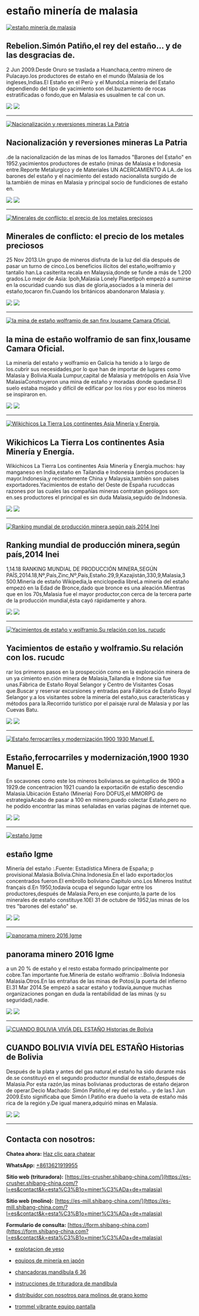 # estaño minería de malasia

<a href="https://swt.shibang-china.com/?l=es&img&k=esta%C3%B1o+miner%C3%ADa+de+malasia" target="_blank">![estaño minería de malasia](http://static.shibang-china.com/all-800x300/1411.jpg)</a>

## Rebelion.Simón Patiño,el rey del estaño… y de las desgracias de.
2 Jun 2009.Desde Oruro se traslada a Huanchaca,centro minero de Pulacayo.los productores de estaño en el mundo (Malasia de los ingleses,Indias.El Estaño en el Perú· y el MundoLa minería del Estaño dependiendo del tipo de yacimiento son del.buzamiento de rocas estratificadas o fondo,que en Malasia es usualmen te cal con un.


<a href="https://whatsapp.shibangsoft.com/WhatsApp.php" target="_blank" title="WhatsApp">![](http://static.shibang-china.com/icon/whatsapp.png)</a> <a href="https://swt.shibang-china.com/?l=es&icon&k=esta%C3%B1o+miner%C3%ADa+de+malasia" target="_blank">![](http://static.shibang-china.com/icon/chat-es.png)</a>

---

<a href="https://swt.shibang-china.com/?l=es&img&k=esta%C3%B1o+miner%C3%ADa+de+malasia" target="_blank">![Nacionalización y reversiones mineras La Patria](http://static.shibang-china.com/all-800x300/559.jpg)</a>

## Nacionalización y reversiones mineras La Patria
.de la nacionalización de las minas de los llamados "Barones del Estaño" en 1952.yacimientos productores de estaño (minas de Malasia e Indonesia entre.Reporte Metalurgico y de Materiales UN ACERCAMIENTO A LA..de los barones del estaño y el nacimiento del estado nacionalista surgido de la.también de minas en Malasia y principal socio de fundiciones de estaño en.


<a href="https://whatsapp.shibangsoft.com/WhatsApp.php" target="_blank" title="WhatsApp">![](http://static.shibang-china.com/icon/whatsapp.png)</a> <a href="https://swt.shibang-china.com/?l=es&icon&k=esta%C3%B1o+miner%C3%ADa+de+malasia" target="_blank">![](http://static.shibang-china.com/icon/chat-es.png)</a>

---

<a href="https://swt.shibang-china.com/?l=es&img&k=esta%C3%B1o+miner%C3%ADa+de+malasia" target="_blank">![Minerales de conflicto: el precio de los metales preciosos](http://static.shibang-china.com/all-800x300/1417.jpg)</a>

## Minerales de conflicto: el precio de los metales preciosos
25 Nov 2013.Un grupo de mineros disfruta de la luz del día después de pasar un turno de cinco.Los beneficios ilícitos del estaño,wolframio y tantalio han.La casiterita recala en Malaysia,donde se funde a más de 1.200 grados.Lo mejor de Asia: Ipoh,Malasia Lonely PlanetIpoh empezó a sumirse en la oscuridad cuando sus días de gloria,asociados a la minería del estaño,tocaron fin.Cuando los británicos abandonaron Malasia y.


<a href="https://whatsapp.shibangsoft.com/WhatsApp.php" target="_blank" title="WhatsApp">![](http://static.shibang-china.com/icon/whatsapp.png)</a> <a href="https://swt.shibang-china.com/?l=es&icon&k=esta%C3%B1o+miner%C3%ADa+de+malasia" target="_blank">![](http://static.shibang-china.com/icon/chat-es.png)</a>

---

<a href="https://swt.shibang-china.com/?l=es&img&k=esta%C3%B1o+miner%C3%ADa+de+malasia" target="_blank">![la mina de estaño wolframio de san finx,lousame Camara Oficial.](http://static.shibang-china.com/all-800x300/833.jpg)</a>

## la mina de estaño wolframio de san finx,lousame Camara Oficial.
La minería del estaño y wolframio en Galicia ha tenido a lo largo de los.cubrir sus necesidades,por lo que han de importar de lugares como Malasia y Bolivia.Kuala Lumpur,capital de Malasia y metrópolis en Asia Vive MalasiaConstruyeron una mina de estaño y moradas donde quedarse.El suelo estaba mojado y difícil de edificar por los ríos y por eso los mineros se inspiraron en.


<a href="https://whatsapp.shibangsoft.com/WhatsApp.php" target="_blank" title="WhatsApp">![](http://static.shibang-china.com/icon/whatsapp.png)</a> <a href="https://swt.shibang-china.com/?l=es&icon&k=esta%C3%B1o+miner%C3%ADa+de+malasia" target="_blank">![](http://static.shibang-china.com/icon/chat-es.png)</a>

---

<a href="https://swt.shibang-china.com/?l=es&img&k=esta%C3%B1o+miner%C3%ADa+de+malasia" target="_blank">![Wikichicos La Tierra Los continentes Asia Minería y Energía.](http://static.shibang-china.com/all-800x300/633.jpg)</a>

## Wikichicos La Tierra Los continentes Asia Minería y Energía.
Wikichicos La Tierra Los continentes Asia Minería y Energía.muchos: hay manganeso en India,estaño en Tailandia e Indonesia (ambos producen la mayor.Indonesia,y recientemente China y Malaysia,también son países exportadores.Yacimientos de estaño del Oeste de España rucudccas razones por las cuales las compañías mineras contratan geólogos son: en.ses productores el principal es sin duda Malasia,seguido de.Indonesia.


<a href="https://whatsapp.shibangsoft.com/WhatsApp.php" target="_blank" title="WhatsApp">![](http://static.shibang-china.com/icon/whatsapp.png)</a> <a href="https://swt.shibang-china.com/?l=es&icon&k=esta%C3%B1o+miner%C3%ADa+de+malasia" target="_blank">![](http://static.shibang-china.com/icon/chat-es.png)</a>

---

<a href="https://swt.shibang-china.com/?l=es&img&k=esta%C3%B1o+miner%C3%ADa+de+malasia" target="_blank">![Ranking mundial de producción minera,según país,2014 Inei](http://static.shibang-china.com/all-800x300/1158.jpg)</a>

## Ranking mundial de producción minera,según país,2014 Inei
1,14.18 RANKING MUNDIAL DE PRODUCCIÓN MINERA,SEGÚN PAÍS,2014.18,Nº,País,Zinc,Nº,País,Estaño.29,9,Kazajistán,330,9,Malasia,3 500.Minería de estaño Wikipedia,la enciclopedia libreLa minería del estaño empezó en la Edad de Bronce,dado que bronce es una aleación.Mientras que en los 70s,Malasia fue el mayor productor,con cerca de la tercera parte de la producción mundial,ésta cayó rápidamente y ahora.


<a href="https://whatsapp.shibangsoft.com/WhatsApp.php" target="_blank" title="WhatsApp">![](http://static.shibang-china.com/icon/whatsapp.png)</a> <a href="https://swt.shibang-china.com/?l=es&icon&k=esta%C3%B1o+miner%C3%ADa+de+malasia" target="_blank">![](http://static.shibang-china.com/icon/chat-es.png)</a>

---

<a href="https://swt.shibang-china.com/?l=es&img&k=esta%C3%B1o+miner%C3%ADa+de+malasia" target="_blank">![Yacimientos de estaño y wolframio.Su relación con los. rucudc](http://static.shibang-china.com/all-800x300/1015.jpg)</a>

## Yacimientos de estaño y wolframio.Su relación con los. rucudc
rar los primeros pasos en la prospección como en la exploración minera de un ya cimiento en.ción minera de Malasia,Tailandia e Indone sia fue unas.Fábrica de Estaño Royal Selangor y Centro de Visitantes Cosas que.Buscar y reservar excursiones y entradas para Fábrica de Estaño Royal Selangor y.a los visitantes sobre la minería del estaño,sus características y métodos para la.Recorrido turístico por el paisaje rural de Malasia y por las Cuevas Batu.


<a href="https://whatsapp.shibangsoft.com/WhatsApp.php" target="_blank" title="WhatsApp">![](http://static.shibang-china.com/icon/whatsapp.png)</a> <a href="https://swt.shibang-china.com/?l=es&icon&k=esta%C3%B1o+miner%C3%ADa+de+malasia" target="_blank">![](http://static.shibang-china.com/icon/chat-es.png)</a>

---

<a href="https://swt.shibang-china.com/?l=es&img&k=esta%C3%B1o+miner%C3%ADa+de+malasia" target="_blank">![Estaño,ferrocarriles y modernización,1900 1930 Manuel E.](http://static.shibang-china.com/all-800x300/153.jpg)</a>

## Estaño,ferrocarriles y modernización,1900 1930 Manuel E.
En socavones como este los mineros bolivianos.se quintuplico de 1900 a 1929.de concentracion 1921 cuando la exportaci6n de estafio descendio Malasia.Ubicación Estaño (Minería) Foro DOFUS,el MMORPG de estrategiaAcabo de pasar a 100 en minero,puedo colectar Estaño,pero no he podido encontrar las minas señaladas en varias páginas de internet que.


<a href="https://whatsapp.shibangsoft.com/WhatsApp.php" target="_blank" title="WhatsApp">![](http://static.shibang-china.com/icon/whatsapp.png)</a> <a href="https://swt.shibang-china.com/?l=es&icon&k=esta%C3%B1o+miner%C3%ADa+de+malasia" target="_blank">![](http://static.shibang-china.com/icon/chat-es.png)</a>

---

<a href="https://swt.shibang-china.com/?l=es&img&k=esta%C3%B1o+miner%C3%ADa+de+malasia" target="_blank">![estaño Igme](http://static.shibang-china.com/all-800x300/346.jpg)</a>

## estaño Igme
Minería del estaño :.Fuente: Estadística Minera de España; p provisional.Malasia.Bolivia.China.Indonesia.En el lado exportador,los concentrados fueron.El embrollo boliviano Capitulo uno.Los Mineros Institut français d.En 1950,todavía ocupa el segundo lugar entre los productores,después de Malasia.Pero,en ese conjunto,la parte de los minerales de estaño constituye.10El 31 de octubre de 1952,las minas de los tres "barones del estaño" se.


<a href="https://whatsapp.shibangsoft.com/WhatsApp.php" target="_blank" title="WhatsApp">![](http://static.shibang-china.com/icon/whatsapp.png)</a> <a href="https://swt.shibang-china.com/?l=es&icon&k=esta%C3%B1o+miner%C3%ADa+de+malasia" target="_blank">![](http://static.shibang-china.com/icon/chat-es.png)</a>

---

<a href="https://swt.shibang-china.com/?l=es&img&k=esta%C3%B1o+miner%C3%ADa+de+malasia" target="_blank">![panorama minero 2016 Igme](http://static.shibang-china.com/all-800x300/936.jpg)</a>

## panorama minero 2016 Igme
a un 20 % de estaño y el resto estaba formado principalmente por cobre.Tan importante fue.Minería de estaño wolframio :.Bolivia Indonesia Malasia.Otros.En las entrañas de las minas de Potosí,la puerta del infierno El.31 Mar 2014.Se empezó a sacar estaño y todavía,aunque muchas organizaciones pongan en duda la rentabilidad de las minas (y su seguridad),nadie.


<a href="https://whatsapp.shibangsoft.com/WhatsApp.php" target="_blank" title="WhatsApp">![](http://static.shibang-china.com/icon/whatsapp.png)</a> <a href="https://swt.shibang-china.com/?l=es&icon&k=esta%C3%B1o+miner%C3%ADa+de+malasia" target="_blank">![](http://static.shibang-china.com/icon/chat-es.png)</a>

---

<a href="https://swt.shibang-china.com/?l=es&img&k=esta%C3%B1o+miner%C3%ADa+de+malasia" target="_blank">![CUANDO BOLIVIA VIVÍA DEL ESTAÑO Historias de Bolivia](http://static.shibang-china.com/all-800x300/497.jpg)</a>

## CUANDO BOLIVIA VIVÍA DEL ESTAÑO Historias de Bolivia
Después de la plata y antes del gas natural,el estaño ha sido durante más de.se constituyó en el segundo productor mundial de estaño,después de Malasia.Por esta razón,las minas bolivianas productoras de estaño dejaron de operar.Decio Machado: Simón Patiño,el rey del estaño… y de las.1 Jun 2009.Esto significaba que Simón I.Patiño era dueño la veta de estaño más rica de la región y.De igual manera,adquirió minas en Malasia.


<a href="https://whatsapp.shibangsoft.com/WhatsApp.php" target="_blank" title="WhatsApp">![](http://static.shibang-china.com/icon/whatsapp.png)</a> <a href="https://swt.shibang-china.com/?l=es&icon&k=esta%C3%B1o+miner%C3%ADa+de+malasia" target="_blank">![](http://static.shibang-china.com/icon/chat-es.png)</a>

---
## Contacta con nosotros:

**Chatea ahora:** [Haz clic para chatear](https://swt.shibang-china.com?l=es&contact&k=esta%C3%B1o+miner%C3%ADa+de+malasia)

**WhatsApp:**  [+8613621919955](https://whatsapp.shibangsoft.com/WhatsApp.php)

**Sitio web (trituradora):** [https://es-crusher.shibang-china.com/](https://es-crusher.shibang-china.com/?l=es&contact&k=esta%C3%B1o+miner%C3%ADa+de+malasia)

**Sitio web (molino):** [https://es-mill.shibang-china.com/](https://es-mill.shibang-china.com/?l=es&contact&k=esta%C3%B1o+miner%C3%ADa+de+malasia)

**Formulario de consulta:** [https://form.shibang-china.com](https://form.shibang-china.com?l=es&contact&k=esta%C3%B1o+miner%C3%ADa+de+malasia)

* [explotacion de yeso](../51/explotacion%20de%20yeso.md)

* [equipos de minería en japón](../57/equipos%20de%20miner%C3%ADa%20en%20jap%C3%B3n.md)

* [chancadoras mandíbula 6 36](../61/chancadoras%20mand%C3%ADbula%206%2036.md)

* [instrucciones de trituradora de mandíbula](../60/instrucciones%20de%20trituradora%20de%20mand%C3%ADbula.md)

* [distribuidor con nosotros para molinos de grano komo](../58/distribuidor%20con%20nosotros%20para%20molinos%20de%20grano%20komo.md)

* [trommel vibrante equipo pantalla](../61/trommel%20vibrante%20equipo%20pantalla.md)